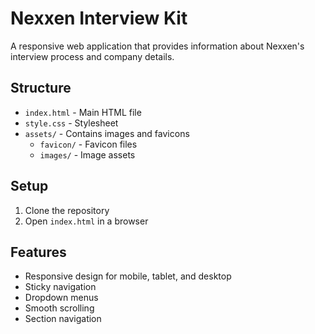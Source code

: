# Nexxen Interview Kit

A responsive web application that provides information about Nexxen's interview process and company details.

## Structure

- `index.html` - Main HTML file
- `style.css` - Stylesheet
- `assets/` - Contains images and favicons
  - `favicon/` - Favicon files
  - `images/` - Image assets

## Setup

1. Clone the repository
2. Open `index.html` in a browser

## Features

- Responsive design for mobile, tablet, and desktop
- Sticky navigation
- Dropdown menus
- Smooth scrolling
- Section navigation 